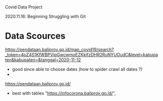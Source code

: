 

Covid Data Project


2020.11.16: Beginning
Struggling with Git


# Data Scources


https://pendataan.baliprov.go.id/map_covid19/search?_token=4oZ4S1KfWBPVipGwcwmoEZKkifzDHR2RuNYUOudC&level=kabupaten&kabupaten=&tanggal=2020-11-12

- good since able to choose dates (how to spider crawl all dates ?)
-

https://pendataan.baliprov.go.id/


- best with tables "https://infocorona.baliprov.go.id/",
